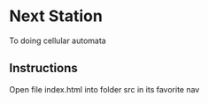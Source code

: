# Next Station
To doing cellular automata

## Instructions

Open file index.html into folder src in its favorite nav
